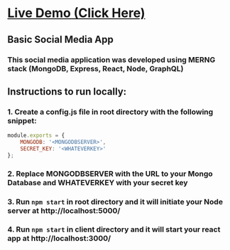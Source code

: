 # [Live Demo (Click Here)](https://ecstatic-pasteur-46da55.netlify.app/)

## Basic Social Media App
### This social media application was developed using MERNG stack (MongoDB, Express, React, Node, GraphQL)

## Instructions to run locally:
### 1. Create a config.js file in root directory with the following snippet:
```javascript
module.exports = {
    MONGODB: '<MONGODBSERVER>',
    SECRET_KEY: '<WHATEVERKEY>'
};
```
### 2. Replace MONGODBSERVER with the URL to your Mongo Database and WHATEVERKEY with your secret key
### 3. Run `npm start` in root directory and it will initiate your Node server at http://localhost:5000/
### 4. Run `npm start` in client directory and it will start your react app at http://localhost:3000/
